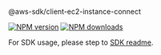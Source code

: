 @aws-sdk/client-ec2-instance-connect

[![NPM version](https://img.shields.io/npm/v/@aws-sdk/client-ec2-instance-connect/beta.svg)](https://www.npmjs.com/package/@aws-sdk/client-ec2-instance-connect)
[![NPM downloads](https://img.shields.io/npm/dm/@aws-sdk/client-ec2-instance-connect.svg)](https://www.npmjs.com/package/@aws-sdk/client-ec2-instance-connect)

For SDK usage, please step to [SDK readme](https://github.com/aws/aws-sdk-js-v3).
